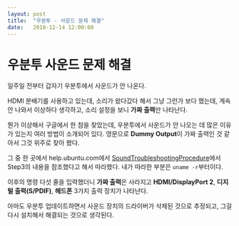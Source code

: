 ```yaml
---
layout: post
title:  "우분투 - 사운드 문제 해결"
date:   2018-12-14 12:00:00
---
```


# 우분투 사운드 문제 해결



일주일 전부터 갑자기 우분투에서 사운드가 안 나온다. 

HDMI 분배기를 사용하고 있는데, 소리가 왔다갔다 해서 그냥 그런가 보다 했는데, 계속 안 나와서 이상하다 생각하고, 소리 설정을 보니 **가짜 출력**만 나타난다. 

뭔가 이상해서 구글에서 한 참을 찾았는데, 우분투에서 사운드가 안 나오는 데 많은 이유가 있는지 여러 방법이 소개되어 있다. 영문으로 **Dummy Output**이 가짜 출력인 것 같아서 그것 위주로 찾아 봤다. 

그 중 한 곳에서 help.ubuntu.com에서 [SoundTroubleshootingProcedure](https://help.ubuntu.com/community/SoundTroubleshootingProcedure)에서 Step3의 내용을 참조했다고 해서 따라했다. 내가 따라한 부분은 `uname -r`부터이다.

이후의 명령 다섯 줄을 입력했더니 **가짜 출력**은 사라지고 **HDMI/DisplayPort 2**, **디지털 출력(S/PDIF)**, **헤드폰** 3가지 출력 장치가 나타난다.

아마도 우분투 업데이트하면서 사운드 장치의 드라이버가 삭제된 것으로 추정되고, 그걸 다시 설치해서 해결되는 것으로 생각된다. 
